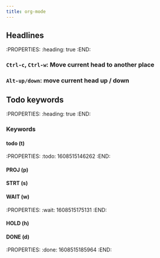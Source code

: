 ```yaml
---
title: org-mode
---
```


## Headlines
:PROPERTIES:
:heading: true
:END:
### `Ctrl-c`, `Ctrl-w`: Move current head to another place
### `Alt-up/down`: move current head up / down
## Todo keywords
:PROPERTIES:
:heading: true
:END:
### Keywords
#### todo (t)
:PROPERTIES:
:todo: 1608515146262
:END:
#### PROJ (p)
#### STRT (s)
#### WAIT (w)
:PROPERTIES:
:wait: 1608515175131
:END:
#### HOLD (h)
#### DONE (d)
:PROPERTIES:
:done: 1608515185964
:END:
####
